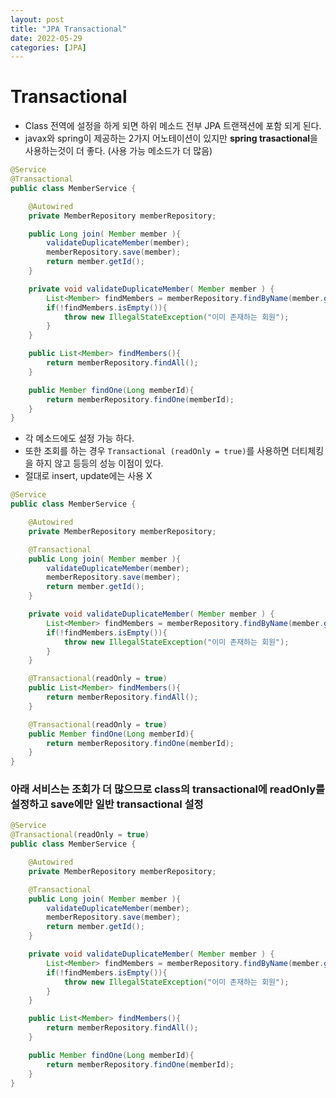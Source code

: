 ```yaml
---
layout: post
title: "JPA Transactional"
date: 2022-05-29
categories: [JPA]
---
```


# Transactional

- Class 전역에 설정을 하게 되면 하위 메소드 전부 JPA 트랜잭션에 포함 되게 된다.
- javax와 spring이 제공하는 2가지 어노테이션이 있지만 **spring trasactional**을 사용하는것이 더 좋다. (사용 가능 메소드가 더 많음)

```java
@Service
@Transactional
public class MemberService {

    @Autowired
    private MemberRepository memberRepository;

    public Long join( Member member ){
        validateDuplicateMember(member);
        memberRepository.save(member);
        return member.getId();
    }

    private void validateDuplicateMember( Member member ) {
        List<Member> findMembers = memberRepository.findByName(member.getName());
        if(!findMembers.isEmpty()){
            throw new IllegalStateException("이미 존재하는 회원");
        }
    }

    public List<Member> findMembers(){
        return memberRepository.findAll();
    }

    public Member findOne(Long memberId){
        return memberRepository.findOne(memberId);
    }
}
```

- 각 메소드에도 설정 가능 하다.
- 또한 조회를 하는 경우 `Transactional (readOnly = true)`를 사용하면 더티체킹을 하지 않고 등등의 성능 이점이 있다.
- 절대로 insert, update에는 사용 X

```java
@Service
public class MemberService {

    @Autowired
    private MemberRepository memberRepository;

    @Transactional
    public Long join( Member member ){
        validateDuplicateMember(member);
        memberRepository.save(member);
        return member.getId();
    }

    private void validateDuplicateMember( Member member ) {
        List<Member> findMembers = memberRepository.findByName(member.getName());
        if(!findMembers.isEmpty()){
            throw new IllegalStateException("이미 존재하는 회원");
        }
    }

    @Transactional(readOnly = true)
    public List<Member> findMembers(){
        return memberRepository.findAll();
    }

    @Transactional(readOnly = true)
    public Member findOne(Long memberId){
        return memberRepository.findOne(memberId);
    }
}
```

### 아래 서비스는 조회가 더 많으므로 class의 transactional에 readOnly를 설정하고 save에만 일반 transactional 설정

```java
@Service
@Transactional(readOnly = true)
public class MemberService {

    @Autowired
    private MemberRepository memberRepository;

    @Transactional
    public Long join( Member member ){
        validateDuplicateMember(member);
        memberRepository.save(member);
        return member.getId();
    }

    private void validateDuplicateMember( Member member ) {
        List<Member> findMembers = memberRepository.findByName(member.getName());
        if(!findMembers.isEmpty()){
            throw new IllegalStateException("이미 존재하는 회원");
        }
    }

    public List<Member> findMembers(){
        return memberRepository.findAll();
    }

    public Member findOne(Long memberId){
        return memberRepository.findOne(memberId);
    }
}
```
